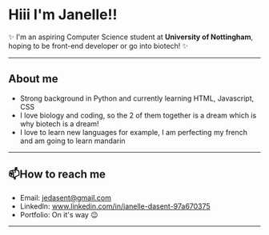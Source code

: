 # Hiii I'm Janelle!!

✨ I'm an aspiring Computer Science student at **University of Nottingham**, hoping to be front-end developer or go into biotech! ✨

---
## About me

- Strong background in Python and currently learning HTML, Javascript, CSS
- I love biology and coding, so the 2 of them together is a dream which is why biotech is a dream!
- I love to learn new languages for example, I am perfecting my french and am going to learn mandarin

---
## 📫How to reach me

- Email: jedasent@gmail.com
- Linkedln: www.linkedin.com/in/janelle-dasent-97a670375
- Portfolio: On it's way 😉

---


